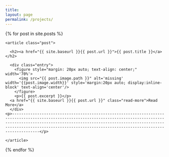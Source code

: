 ```yaml
---
title:
layout: page
permalink: /projects/
---
```


<div class="posts">
  {% for post in site.posts %}

    <article class="post">

      <h2><a href="{{ site.baseurl }}{{ post.url }}">{{ post.title }}</a></h2>

      <div class="entry">
	  	<figure style="margin: 20px auto; text-align: center;" width='70%'>
	      <img src="{{ post.image.path }}" alt='missing' width='{{post.image.width}}' style='margin:20px auto; display:inline-block' text-align='center'/>
		</figure>
		<p>{{ post.excerpt }}</p>
      <a href="{{ site.baseurl }}{{ post.url }}" class="read-more">Read More</a>
      </div>
	<p>----------------------------------------------------------------------------------------------------------------------------------------------------------------------------------------------------------------------------------------------------------------------------------------------------</p>

    </article>

  {% endfor %}
</div>
